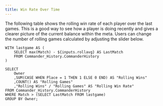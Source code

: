 ```yaml
---
title: Win Rate Over Time
---
```


The following table shows the rolling win rate of each player over the last games. This is a good way to see how a player is doing recently and gives a clearer picture of the current balance within the meta. Users can change the number of rolling games calculated by adjusting the slider below. 

<Slider
    title="Rolling Average" 
    name=rollavg
    min=0
    max=1000
    step=5
    size=large
    defaultvalue = 30
/>

```RollingAverage
WITH lastgame AS (
    SELECT max(Match) - ${inputs.rollavg} AS LastMatch
    FROM Commander_History.CommanderHistory
)

SELECT 
    Owner
    ,SUM(CASE WHEN Place = 1 THEN 1 ELSE 0 END) AS "Rolling Wins"
    ,COUNT() AS "Rolling Games"
    ,"Rolling Wins" / "Rolling Games" AS "Rolling Win Rate"
FROM Commander_History.CommanderHistory
WHERE Match > (SELECT LastMatch FROM lastgame)
GROUP BY Owner;
```
<DataTable data={RollingAverage} search=true>
    <Column id=Owner/>
    <Column id="Rolling Wins"/>
    <Column id="Rolling Games"/>
    <Column id="Rolling Win Rate" fmt="##.0%"/>
</DataTable>


